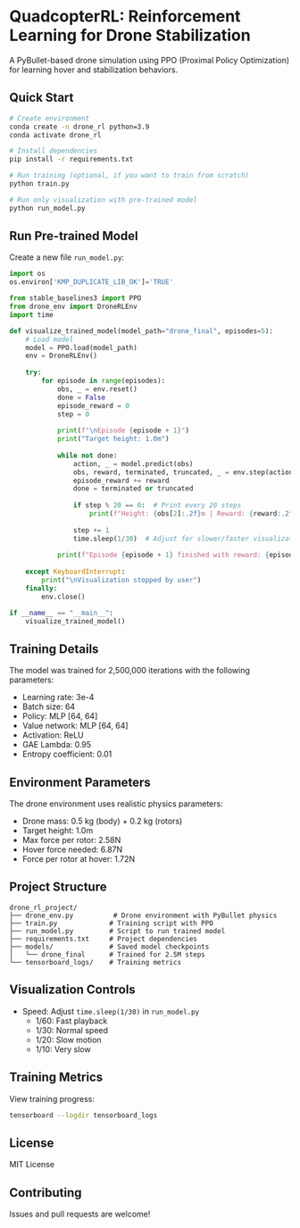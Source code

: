 # QuadcopterRL: Reinforcement Learning for Drone Stabilization

A PyBullet-based drone simulation using PPO (Proximal Policy Optimization) for learning hover and stabilization behaviors.

## Quick Start

```bash
# Create environment
conda create -n drone_rl python=3.9
conda activate drone_rl

# Install dependencies
pip install -r requirements.txt

# Run training (optional, if you want to train from scratch)
python train.py

# Run only visualization with pre-trained model
python run_model.py
```

## Run Pre-trained Model

Create a new file `run_model.py`:

```python
import os
os.environ['KMP_DUPLICATE_LIB_OK']='TRUE'

from stable_baselines3 import PPO
from drone_env import DroneRLEnv
import time

def visualize_trained_model(model_path="drone_final", episodes=5):
    # Load model
    model = PPO.load(model_path)
    env = DroneRLEnv()
    
    try:
        for episode in range(episodes):
            obs, _ = env.reset()
            done = False
            episode_reward = 0
            step = 0
            
            print(f"\nEpisode {episode + 1}")
            print("Target height: 1.0m")
            
            while not done:
                action, _ = model.predict(obs)
                obs, reward, terminated, truncated, _ = env.step(action)
                episode_reward += reward
                done = terminated or truncated
                
                if step % 20 == 0:  # Print every 20 steps
                    print(f"Height: {obs[2]:.2f}m | Reward: {reward:.2f}")
                
                step += 1
                time.sleep(1/30)  # Adjust for slower/faster visualization
            
            print(f"Episode {episode + 1} finished with reward: {episode_reward:.2f}")
            
    except KeyboardInterrupt:
        print("\nVisualization stopped by user")
    finally:
        env.close()

if __name__ == "__main__":
    visualize_trained_model()
```

## Training Details

The model was trained for 2,500,000 iterations with the following parameters:
- Learning rate: 3e-4
- Batch size: 64
- Policy: MLP [64, 64]
- Value network: MLP [64, 64]
- Activation: ReLU
- GAE Lambda: 0.95
- Entropy coefficient: 0.01

## Environment Parameters

The drone environment uses realistic physics parameters:
- Drone mass: 0.5 kg (body) + 0.2 kg (rotors)
- Target height: 1.0m
- Max force per rotor: 2.58N
- Hover force needed: 6.87N
- Force per rotor at hover: 1.72N

## Project Structure
```
drone_rl_project/
├── drone_env.py          # Drone environment with PyBullet physics
├── train.py             # Training script with PPO
├── run_model.py         # Script to run trained model
├── requirements.txt     # Project dependencies
├── models/              # Saved model checkpoints
│   └── drone_final      # Trained for 2.5M steps
└── tensorboard_logs/    # Training metrics
```

## Visualization Controls
- Speed: Adjust `time.sleep(1/30)` in `run_model.py`
  - 1/60: Fast playback
  - 1/30: Normal speed
  - 1/20: Slow motion
  - 1/10: Very slow

## Training Metrics
View training progress:
```bash
tensorboard --logdir tensorboard_logs
```

## License
MIT License

## Contributing
Issues and pull requests are welcome!
